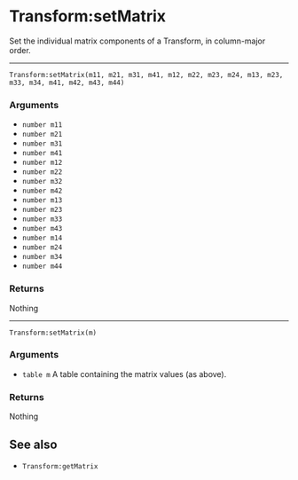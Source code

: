 <!--
category: reference
-->

Transform:setMatrix
===

Set the individual matrix components of a Transform, in column-major order.

---

    Transform:setMatrix(m11, m21, m31, m41, m12, m22, m23, m24, m13, m23, m33, m34, m41, m42, m43, m44)

### Arguments

- `number m11`
- `number m21`
- `number m31`
- `number m41`
- `number m12`
- `number m22`
- `number m32`
- `number m42`
- `number m13`
- `number m23`
- `number m33`
- `number m43`
- `number m14`
- `number m24`
- `number m34`
- `number m44`

### Returns

Nothing

---

    Transform:setMatrix(m)

### Arguments

- `table m` A table containing the matrix values (as above).

### Returns

Nothing

See also
---

- `Transform:getMatrix`
